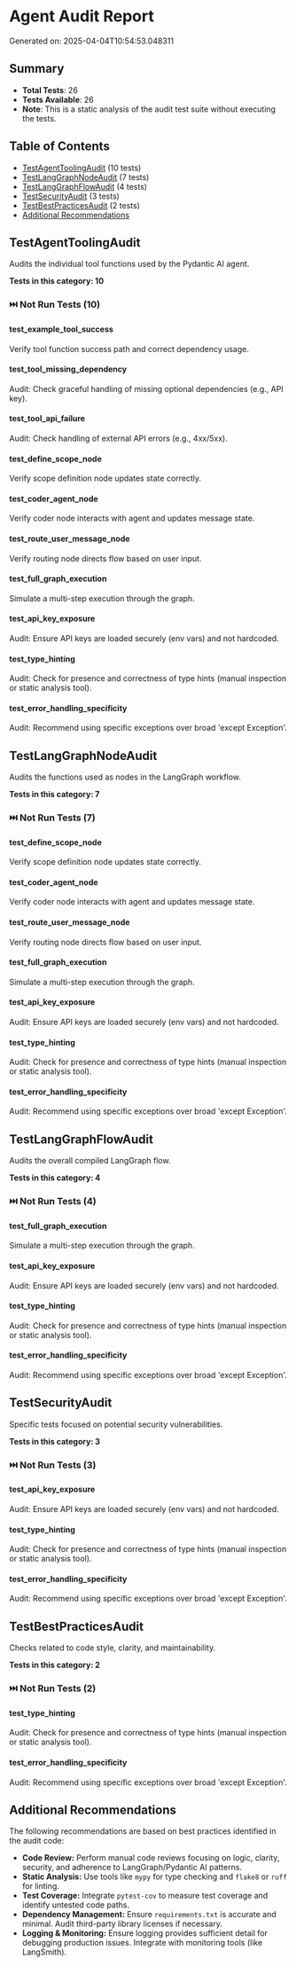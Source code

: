 # Agent Audit Report

Generated on: 2025-04-04T10:54:53.048311

## Summary

- **Total Tests**: 26
- **Tests Available**: 26
- **Note**: This is a static analysis of the audit test suite without executing the tests.

## Table of Contents

- [TestAgentToolingAudit](#testagenttoolingaudit) (10 tests)
- [TestLangGraphNodeAudit](#testlanggraphnodeaudit) (7 tests)
- [TestLangGraphFlowAudit](#testlanggraphflowaudit) (4 tests)
- [TestSecurityAudit](#testsecurityaudit) (3 tests)
- [TestBestPracticesAudit](#testbestpracticesaudit) (2 tests)
- [Additional Recommendations](#additional-recommendations)

## TestAgentToolingAudit

Audits the individual tool functions used by the Pydantic AI agent.

**Tests in this category: 10**

### ⏭️ Not Run Tests (10)

#### test_example_tool_success

Verify tool function success path and correct dependency usage.

#### test_tool_missing_dependency

Audit: Check graceful handling of missing optional dependencies (e.g., API key).

#### test_tool_api_failure

Audit: Check handling of external API errors (e.g., 4xx/5xx).

#### test_define_scope_node

Verify scope definition node updates state correctly.

#### test_coder_agent_node

Verify coder node interacts with agent and updates message state.

#### test_route_user_message_node

Verify routing node directs flow based on user input.

#### test_full_graph_execution

Simulate a multi-step execution through the graph.

#### test_api_key_exposure

Audit: Ensure API keys are loaded securely (env vars) and not hardcoded.

#### test_type_hinting

Audit: Check for presence and correctness of type hints (manual inspection or static analysis tool).

#### test_error_handling_specificity

Audit: Recommend using specific exceptions over broad 'except Exception'.

## TestLangGraphNodeAudit

Audits the functions used as nodes in the LangGraph workflow.

**Tests in this category: 7**

### ⏭️ Not Run Tests (7)

#### test_define_scope_node

Verify scope definition node updates state correctly.

#### test_coder_agent_node

Verify coder node interacts with agent and updates message state.

#### test_route_user_message_node

Verify routing node directs flow based on user input.

#### test_full_graph_execution

Simulate a multi-step execution through the graph.

#### test_api_key_exposure

Audit: Ensure API keys are loaded securely (env vars) and not hardcoded.

#### test_type_hinting

Audit: Check for presence and correctness of type hints (manual inspection or static analysis tool).

#### test_error_handling_specificity

Audit: Recommend using specific exceptions over broad 'except Exception'.

## TestLangGraphFlowAudit

Audits the overall compiled LangGraph flow.

**Tests in this category: 4**

### ⏭️ Not Run Tests (4)

#### test_full_graph_execution

Simulate a multi-step execution through the graph.

#### test_api_key_exposure

Audit: Ensure API keys are loaded securely (env vars) and not hardcoded.

#### test_type_hinting

Audit: Check for presence and correctness of type hints (manual inspection or static analysis tool).

#### test_error_handling_specificity

Audit: Recommend using specific exceptions over broad 'except Exception'.

## TestSecurityAudit

Specific tests focused on potential security vulnerabilities.

**Tests in this category: 3**

### ⏭️ Not Run Tests (3)

#### test_api_key_exposure

Audit: Ensure API keys are loaded securely (env vars) and not hardcoded.

#### test_type_hinting

Audit: Check for presence and correctness of type hints (manual inspection or static analysis tool).

#### test_error_handling_specificity

Audit: Recommend using specific exceptions over broad 'except Exception'.

## TestBestPracticesAudit

Checks related to code style, clarity, and maintainability.

**Tests in this category: 2**

### ⏭️ Not Run Tests (2)

#### test_type_hinting

Audit: Check for presence and correctness of type hints (manual inspection or static analysis tool).

#### test_error_handling_specificity

Audit: Recommend using specific exceptions over broad 'except Exception'.

## Additional Recommendations

The following recommendations are based on best practices identified in the audit code:

- **Code Review:** Perform manual code reviews focusing on logic, clarity, security, and adherence to LangGraph/Pydantic AI patterns.
- **Static Analysis:** Use tools like `mypy` for type checking and `flake8` or `ruff` for linting.
- **Test Coverage:** Integrate `pytest-cov` to measure test coverage and identify untested code paths.
- **Dependency Management:** Ensure `requirements.txt` is accurate and minimal. Audit third-party library licenses if necessary.
- **Logging & Monitoring:** Ensure logging provides sufficient detail for debugging production issues. Integrate with monitoring tools (like LangSmith).
